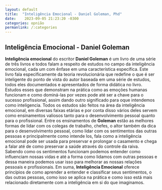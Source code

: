 ```yaml
---
layout: default
title:  "Inteligência Emocional - Daniel Goleman, Phd"
date:    2023-09-05 21:23:20 -0300
categories: opnião
permanlink: /:categories
---
```


<h2>Inteligência Emocional - Daniel Goleman</h2>

**Inteligência emocional** do escritor **Daniel Goleman** é um livro de uma série de três livros e todos falam a respeito de estudos no campo da inteligência emocional, cada um com ênfase em uma característica específica. Este livro fala especificamente da teoria revolucionária que redefine o que é ser inteligente do ponto de vista do autor baseada em uma série de estudos, todos eles documentados e apresentados de forma didática no livro. Estudos esses que demonstram na prática como as emoções humanas funcionam e como dominá-las por vezes pode até ser a chave para o sucesso profissional, assim dando outro significado para oque intendemos como inteligencia.
Todos os estudos são feitos na área da inteligência emocional, em diversas faixas etárias e por conta disso vários deles servem como ensinamentos valiosos tanto para o desenvolvimento pessoal quanto para o profissional. Entre os ensinamentos de **Goleman** estão as melhores formas de lidar com os colegas de trabalho, chefes, o altor também da dica para o desenvolvimento pessoal, como lidar com os sentimentos das outras pessoas e principalmente como intende los, fala como a inteligência emocional pode ser usada para preservar e prolongar o casamento e chega a falar até de como preservar a saúde através do controle da raiva. Sabendo como os sentimentos funcionam podemos entender como influenciam nossas vidas e até a forma como lidamos com outras pessoas e dessa maneira podemos usar isso para melhorar as nossas relações pessoais e profissionais. Em suma, **Inteligência Emocional** oferece princípios de como aprender a entender e classificar seus sentimentos, o das outras pessoas, como isso se aplica na prática e como isso está mais relacionado diretamente com a inteligência em si do que imaginamos.